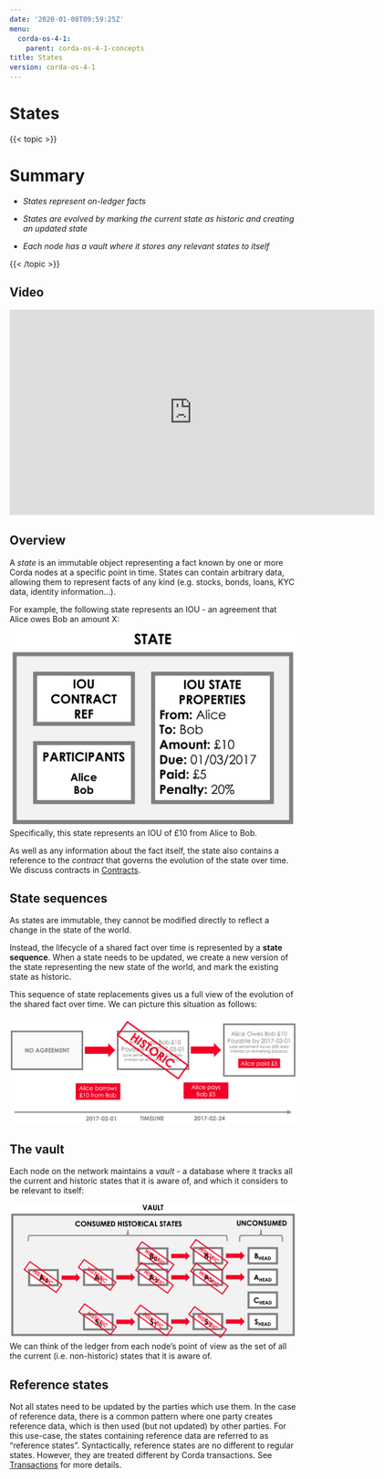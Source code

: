 ```yaml
---
date: '2020-01-08T09:59:25Z'
menu:
  corda-os-4-1:
    parent: corda-os-4-1-concepts
title: States
version: corda-os-4-1
---
```



# States


{{< topic >}}
# Summary


* *States represent on-ledger facts*


* *States are evolved by marking the current state as historic and creating an updated state*


* *Each node has a vault where it stores any relevant states to itself*



{{< /topic >}}
## Video

<iframe src="https://player.vimeo.com/video/213812054" width="640" height="360" frameborder="0" webkitallowfullscreen="true" mozallowfullscreen="true" allowfullscreen="true"></iframe>


<p></p>

## Overview

A *state* is an immutable object representing a fact known by one or more Corda nodes at a specific point in time.
                States can contain arbitrary data, allowing them to represent facts of any kind (e.g. stocks, bonds, loans, KYC data,
                identity information…).

For example, the following state represents an IOU - an agreement that Alice owes Bob an amount X:

![state](resources/state.png "state")Specifically, this state represents an IOU of £10 from Alice to Bob.

As well as any information about the fact itself, the state also contains a reference to the *contract* that governs
                the evolution of the state over time. We discuss contracts in [Contracts](key-concepts-contracts.md).


## State sequences

As states are immutable, they cannot be modified directly to reflect a change in the state of the world.

Instead, the lifecycle of a shared fact over time is represented by a **state sequence**. When a state needs to be
                updated, we create a new version of the state representing the new state of the world, and mark the existing state as
                historic.

This sequence of state replacements gives us a full view of the evolution of the shared fact over time. We can
                picture this situation as follows:

![state sequence](resources/state-sequence.png "state sequence")
## The vault

Each node on the network maintains a *vault* - a database where it tracks all the current and historic states that it
                is aware of, and which it considers to be relevant to itself:

![vault simple](resources/vault-simple.png "vault simple")We can think of the ledger from each node’s point of view as the set of all the current (i.e. non-historic) states that
                it is aware of.


## Reference states

Not all states need to be updated by the parties which use them. In the case of reference data, there is a common pattern
                where one party creates reference data, which is then used (but not updated) by other parties. For this use-case, the
                states containing reference data are referred to as “reference states”. Syntactically, reference states are no different
                to regular states. However, they are treated different by Corda transactions. See [Transactions](key-concepts-transactions.md) for
                more details.


